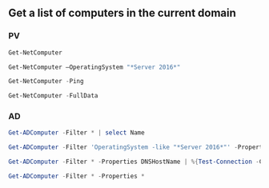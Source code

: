 ## Get a list of computers in the current domain

### PV
```PowerShell
Get-NetComputer

Get-NetComputer –OperatingSystem "*Server 2016*"

Get-NetComputer -Ping

Get-NetComputer -FullData
```

### AD

```PowerShell
Get-ADComputer -Filter * | select Name

Get-ADComputer -Filter 'OperatingSystem -like "*Server 2016*"' -Properties OperatingSystem | select Name,OperatingSystem

Get-ADComputer -Filter * -Properties DNSHostName | %{Test-Connection -Count 1 -ComputerName $_.DNSHostName}

Get-ADComputer -Filter * -Properties *
```
